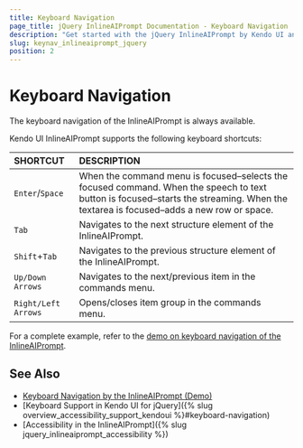 ```yaml
---
title: Keyboard Navigation
page_title: jQuery InlineAIPrompt Documentation - Keyboard Navigation
description: "Get started with the jQuery InlineAIPrompt by Kendo UI and learn about the accessibility support it provides through its keyboard navigation functionality."
slug: keynav_inlineaiprompt_jquery
position: 2
---
```


# Keyboard Navigation

The keyboard navigation of the InlineAIPrompt is always available.

Kendo UI InlineAIPrompt supports the following keyboard shortcuts:

| SHORTCUT						| DESCRIPTION				                                                        |
|:---                 |:---                                                                                |
| `Enter`/`Space`     | When the command menu is focused–selects the focused command. When the speech to text button is focused–starts the streaming. When the textarea is focused–adds a new row or space.|
| `Tab`               | Navigates to the next structure element of the InlineAIPrompt.|
| `Shift`+`Tab`       | Navigates to the previous structure element of the InlineAIPrompt.|
| `Up/Down Arrows`       | Navigates to the next/previous item in the commands menu.|
| `Right/Left Arrows`       | Opens/closes item group in the commands menu.|

For a complete example, refer to the [demo on keyboard navigation of the InlineAIPrompt](https://demos.telerik.com/kendo-ui/inline-aiprompt/keyboard-navigation).

## See Also

* [Keyboard Navigation by the InlineAIPrompt (Demo)](https://demos.telerik.com/kendo-ui/inline-aiprompt/keyboard-navigation)
* [Keyboard Support in Kendo UI for jQuery]({% slug overview_accessibility_support_kendoui %}#keyboard-navigation)
* [Accessibility in the InlineAIPrompt]({% slug jquery_inlineaiprompt_accessibility %})

